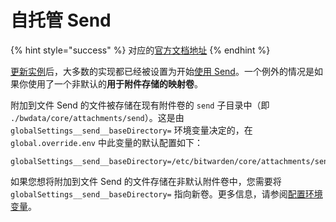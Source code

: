 # 自托管 Send

{% hint style="success" %}
对应的[官方文档地址](https://bitwarden.com/help/article/send-hosting/)
{% endhint %}

[更新实例](update-your-instance.md)后，大多数的实现都已经被设置为开始[使用 Send](../bitwarden-send/create-a-send.md)。一个例外的情况是如果你使用了一个非默认的**用于附件存储的映射卷**。

附加到文件 Send 的文件被存储在现有附件卷的 `send` 子目录中（即 `./bwdata/core/attachments/send`）。这是由 `globalSettings__send__baseDirectory=` 环境变量决定的，在 `global.override.env` 中此变量的默认配置如下：

```systemd
globalSettings__send__baseDirectory=/etc/bitwarden/core/attachments/send
```

如果您想将附加到文件 Send 的文件存储在非默认附件卷中，您需要将 `globalSettings__send__baseDirectory=` 指向新卷。更多信息，请参阅[配置环境变量](configure-environment-variables.md)。
